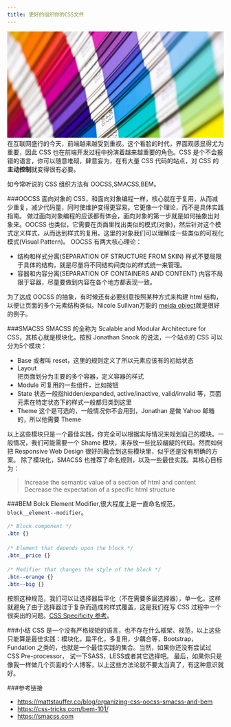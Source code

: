 ```yaml
---
title: 更好的组织你的CSS文件
---
```

![better css](../images/poster/better-css.jpg)
在互联网盛行的今天，前端越来越受到重视。这个看脸的时代，界面观感显得尤为重要，因此 CSS 也在前端开发过程中扮演着越来越重要的角色。CSS 是个不会报错的语言，你可以随意堆砌，肆意妄为，在有大量 CSS 代码的站点，对 CSS 的**主动控制**就变得很有必要。

如今常听说的 CSS 组织方法有 OOCSS,SMACSS,BEM。

###OOCSS
面向对象的 CSS，和面向对象编程一样，核心就在于复用，从而减少重复，减少代码量，同时使维护变得更容易。它更像一个理论，而不是具体实践指南。
做过面向对象编程的应该都有体会，面向对象的第一步就是如何抽象出对象来。OOCSS 也类似，它需要在页面里找出类似的模式(对象)，然后针对这个模式定义样式，从而达到样式的复用。这里的对象我们可以理解成一些类似的可视化模式(Visual Pattern)。
OOCSS 有两大核心理论：
- 结构和样式分离(SEPARATION OF STRUCTURE FROM SKIN)
	样式不要局限于具体的结构，就是尽量将不同结构间类似的样式统一来管理。
- 容器和内容分离(SEPARATION OF CONTAINERS AND CONTENT)
	内容不局限于容器，尽量要做到内容在各个地方都表现一致。

为了达成 OOCSS 的抽象，有时候还有必要刻意按照某种方式来构建 html 结构，以便让页面的多个元素结构类似。Nicole Sullivan万能的 [meida object](https://github.com/stubbornella/oocss/wiki/Content#media-object-)就是很好的例子。

###SMACSS
SMACSS 的全称为 Scalable and Modular Architecture for CSS，其核心就是模块化。按照 Jonathan Snook 的说法，一个站点的 CSS 可以分为5个模块：
- Base 
	或者叫 reset，这里的规则定义了所以元素应该有的初始状态
- Layout  
	把页面划分为主要的多个容器，定义容器的样式
- Module 
	可复用的一些组件，比如按钮
- State 
	状态一般指hidden/expanded, active/inactive, valid/invalid 等，页面元素在特定状态下的样式一般都归类到这里
- Theme 
	这个是可选的，一般情况你不会用到，Jonathan 是做 Yahoo 邮箱的，所以他需要 Theme

以上这些模块只是一个最佳实践，你完全可以根据实际情况来规划自己的模块。一般情况，我们可能需要一个 Shame 模块，来存放一些比较龌龊的代码。然而如何把 Responsive Web Design 很好的融合到这些模块里，似乎还是没有明确的方案。
除了模块化，SMACSS 也推荐了命名规则，以及一些最佳实践。其核心目标为：
>Increase the semantic value of a section of html and content  
>Decrease the expectation of a specific html structure

###BEM
Bolck Element Modifier,很大程度上是一直命名规范，`block__element--modifier`。
```css
/* Block component */
.btn {}

/* Element that depends upon the block */ 
.btn__price {}

/* Modifier that changes the style of the block */
.btn--orange {} 
.btn--big {}
```
按照这种规范，我们可以让选择器扁平化（不在需要多层选择器），单一化。这样就避免了由于选择器过于复杂而造成的样式覆盖，这是我们在写 CSS 过程中一个很突出的问题。[CSS Specificity 参考](http://www.smashingmagazine.com/2007/07/27/css-specificity-things-you-should-know/)。

###小结
CSS 是一个没有严格规矩的语言，也不存在什么框架、规范，以上这些只能算是最佳实践：模块化，扁平化，多复用，少耦合等，Bootstrap，Fundation 之类的，也就是一个最佳实践的集合。当然，如果你还没有尝试过 CSS Pre-processor， 试一下SASS，LESS或者其它选择吧。
最后，如果你只是像我一样做几个页面的个人博客，以上这些方法论就不要太当真了，有这种意识就好。

###参考链接
- https://mattstauffer.co/blog/organizing-css-oocss-smacss-and-bem
- https://css-tricks.com/bem-101/
- https://smacss.com